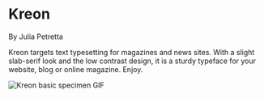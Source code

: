 # Kreon
By Julia Petretta

Kreon targets text typesetting for magazines and news sites. With a slight slab-serif look and the low contrast design, it is a sturdy typeface for your website, blog or online magazine. Enjoy.

![Kreon basic specimen GIF](https://github.com/googlefonts/kreon/blob/master/docs/images/kreon-basic-specimen.gif)

